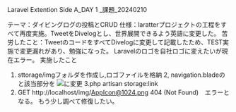 Laravel Extention Side A_DAY 1 _課題_20240210

テーマ：ダイビングログの投稿とCRUD
仕様：laratterプロジェクトの工程をすべて再度実施。TweetをDivelogとし、世界展開できるよう英語に変更した。
苦労したこと：TweetのコードをすべてDivelogに変更して記載したため、TEST実施で変更漏れがあり、勉強になった。
Laravelのロゴを自社ロゴに変えたいが現在エラー。
実施したこと
1. sttorage/imgフォルダを作成し,ロゴファイルを格納
2, navigation.bladeの <x-application-logo class="block h-9 w-auto fill-current text-gray-800 dark:text-gray-200" />と該当部分を  <img src="{{ asset('img/AppIcon@1024.png')}}">に変更
3.php artisan storage:link
4. GET http://localhost/img/AppIcon@1024.png 404 (Not Found)　エラーとなる。
もう少し調べて修復したい。

 
